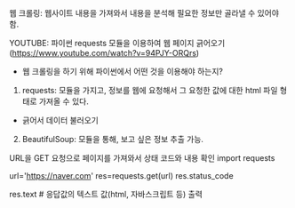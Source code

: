 웹 크롤링: 웹사이트 내용을 가져와서 내용을 분석해 필요한 정보만 골라낼 수 있어야 함.

YOUTUBE: 파이썬 requests 모듈을 이용하여 웹 페이지 긁어오기
(https://www.youtube.com/watch?v=94PJY-ORQrs)
- 웹 크롤링을 하기 위해 파이썬에서 어떤 것을 이용해야 하는지?
1) requests: 모듈을 가지고, 정보를 웹에 요청해서 그 요청한 값에 대한 html 파일 형태로 가져올 수 있다.
  - 긁어서 데이터 불러오기
2) BeautifulSoup: 모듈을 통해, 보고 싶은 정보 추출 가능.

URL을 GET 요청으로 페이지를 가져와서 상태 코드와 내용 확인
import requests

url='https://naver.com'
res=requests.get(url)
res.status_code

res.text # 응답값의 텍스트 값(html, 자바스크립트 등) 출력
